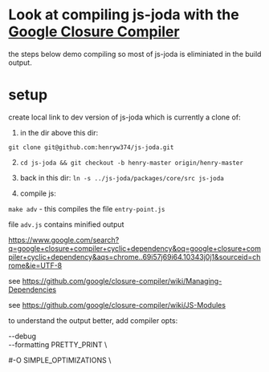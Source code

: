 # Look at compiling js-joda with the [Google Closure Compiler](https://developers.google.com/closure/compiler/)

the steps below demo compiling so most of js-joda is eliminiated in the build output.

# setup 

create local link to dev version of js-joda which is currently a clone of:

1. in the dir above this dir:

`git clone git@github.com:henryw374/js-joda.git`

2. `cd js-joda && git checkout -b henry-master origin/henry-master` 

3. back in this dir: `ln -s ../js-joda/packages/core/src js-joda`

4. compile js:

`make adv` - this compiles the file `entry-point.js`

file `adv.js` contains minified output

https://www.google.com/search?q=google+closure+compiler+cyclic+dependency&oq=google+closure+compiler+cyclic+dependency&aqs=chrome..69i57j69i64.10343j0j1&sourceid=chrome&ie=UTF-8

 
 
 see https://github.com/google/closure-compiler/wiki/Managing-Dependencies
 
 see https://github.com/google/closure-compiler/wiki/JS-Modules
 
 to understand the output better, add compiler opts:
 
 --debug \
--formatting PRETTY_PRINT \

#-O SIMPLE_OPTIMIZATIONS \
 	  


 


